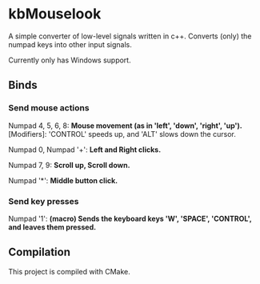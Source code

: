# kbMouselook

A simple converter of low-level signals written in c++.
Converts (only) the numpad keys into other input signals.

Currently only has Windows support.

## Binds

### Send mouse actions

Numpad 4, 5, 6, 8: **Mouse movement (as in 'left', 'down', 'right', 'up').**\
[Modifiers]: 'CONTROL' speeds up, and 'ALT' slows down the cursor.

Numpad 0, Numpad '+': **Left and Right clicks.**

Numpad 7, 9: **Scroll up, Scroll down.**

Numpad '*': **Middle button click.**

### Send key presses

Numpad '1': **(macro) Sends the keyboard keys 'W', 'SPACE', 'CONTROL', and leaves them pressed.**

## Compilation

This project is compiled with CMake.
